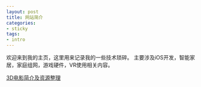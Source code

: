 ```yaml
---
layout: post
title: 网站简介
categories:
- sticky
tags:
- intro
---
```


欢迎来到我的主页，这里用来记录我的一些技术琐碎。
主要涉及iOS开发，智能家居，家庭组网，游戏硬件，VR使用相关内容。

[3D电影简介及资源整理](/2024/05/3dfilm)
